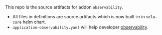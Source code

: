 This repo is the source artifacts for addon `observability`.

- All files in definitions are source artifacts which is now built-in in `vela-core` helm chart.
- `application-observability.yaml` will help developer  [observability](../../../vela-templates/addons/observability).
